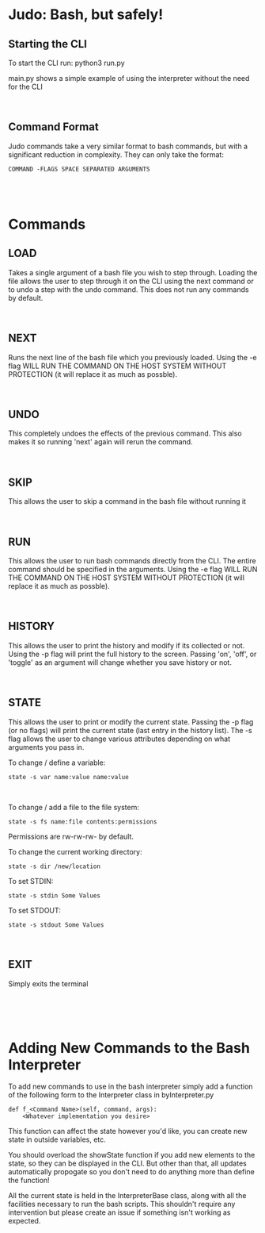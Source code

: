 # Judo: Bash, but safely!

## Starting the CLI

To start the CLI run: python3 run.py

main.py shows a simple example of using the interpreter without the need for the CLI

<br/>

## Command Format

Judo commands take a very similar format to bash commands, but with a significant reduction in complexity. They can only take the format: 

    COMMAND -FLAGS SPACE SEPARATED ARGUMENTS

<br/>
<br/>

# Commands

## LOAD

Takes a single argument of a bash file you wish to step through. Loading the file allows the user to step through it on the CLI using the next command or to undo a step with the undo command. This does not run any commands by default. 

<br/>

## NEXT

Runs the next line of the bash file which you previously loaded. Using the -e flag WILL RUN THE COMMAND ON THE HOST SYSTEM WITHOUT PROTECTION (it will replace it as much as possble). 

<br/>

## UNDO

This completely undoes the effects of the previous command. This also makes it so running 'next' again will rerun the command. 

<br/>

## SKIP

This allows the user to skip a command in the bash file without running it

<br/>

## RUN

This allows the user to run bash commands directly from the CLI. The entire command should be specified in the arguments. Using the -e flag WILL RUN THE COMMAND ON THE HOST SYSTEM WITHOUT PROTECTION (it will replace it as much as possble).

<br/>

## HISTORY

This allows the user to print the history and modify if its collected or not. Using the -p flag will print the full history to the screen. Passing 'on', 'off', or 'toggle' as an argument will change whether you save history or not.

<br/>

## STATE

This allows the user to print or modify the current state. Passing the -p flag (or no flags) will print the current state (last entry in the history list). The -s flag allows the user to change various attributes depending on what arguments you pass in. 

To change / define a variable:

    state -s var name:value name:value

<br/>

To change / add a file to the file system:

    state -s fs name:file contents:permissions 

Permissions are rw-rw-rw- by default.

To change the current working directory:

    state -s dir /new/location

To set STDIN:

    state -s stdin Some Values

To set STDOUT:

    state -s stdout Some Values

<br/>

## EXIT

Simply exits the terminal

<br/>

<br/>

<br/>

# Adding New Commands to the Bash Interpreter

To add new commands to use in the bash interpreter simply add a function of the following form to the Interpreter class in byInterpreter.py

    def f_<Command Name>(self, command, args):
        <Whatever implementation you desire>
    
This function can affect the state however you'd like, you can create new state in outside variables, etc. 

You should overload the showState function if you add new elements to the state, so they can be displayed in the CLI. But other than that, all updates automatically propogate so you don't need to do anything more than define the function! 

All the current state is held in the InterpreterBase class, along with all the facilities necessary to run the bash scripts. This shouldn't require any intervention but please create an issue if something isn't working as expected.
